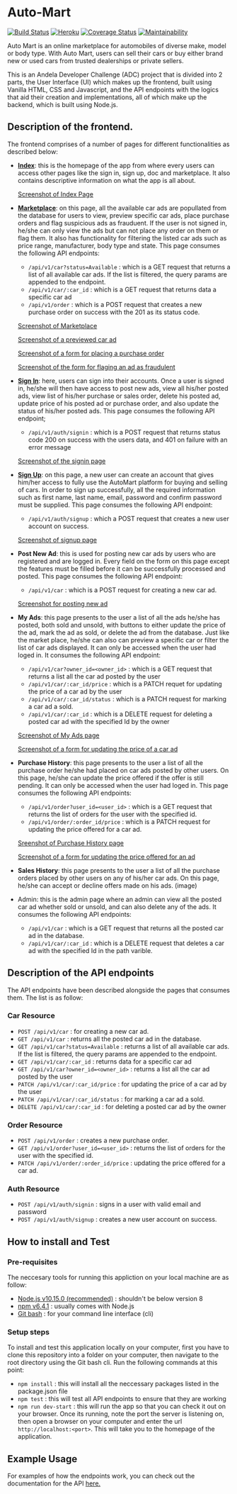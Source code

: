 # Auto-Mart

[![Build Status](https://travis-ci.com/chuksjoe/AutoMart.svg?branch=develop)](https://travis-ci.com/chuksjoe/AutoMart)
[![Heroku](https://img.shields.io/badge/heroku-deployed-green.svg)](https://auto-mart-adc.herokuapp.com)
[![Coverage Status](https://coveralls.io/repos/github/chuksjoe/AutoMart/badge.svg?branch=develop)](https://coveralls.io/github/chuksjoe/AutoMart?branch=develop)
[![Maintainability](https://api.codeclimate.com/v1/badges/1c755fa5581069ff8171/maintainability)](https://codeclimate.com/github/chuksjoe/AutoMart/maintainability)

Auto Mart is an online marketplace for automobiles of diverse make, model or body type. With Auto Mart, users can sell their cars or buy either brand new or used cars from trusted dealerships or private sellers.

This is an Andela Developer Challenge (ADC) project that is divided into 2 parts, the User Interface (UI) which makes up the frontend, built using Vanilla HTML, CSS and Javascript, and the API endpoints with the logics that aid their creation and implementations, all of which make up the backend, which is built using Node.js.

## Description of the frontend.

The frontend comprises of a number of pages for different functionalities as described below:

- [**Index**](https://auto-mart-adc.herokuapp.com/api/v1/index): this is the homepage of the app from where every users can access other pages like the sign in, sign up, doc and marketplace. It also contains descriptive information on what the app is all about.

  [Screenshot of Index Page](https://drive.google.com/open?id=1dzR8JeXaR6hlPUfeYbNHaAsm8gKQjPPQ)

- [**Marketplace**](https://auto-mart-adc.herokuapp.com/api/v1/marketplace): on this page, all the available car ads are popullated from the database for users to view, preview specific car ads, place purchase orders and flag suspicious ads as frauduent. If the user is not signed in, he/she can only view the ads but can not place any order on them or flag them. It also has functionality for filtering the listed car ads such as price range, manufacturer, body type and state.
  This page consumes the following API endpoints:

  - `/api/v1/car?status=Available` : which is a GET request that returns a list of all available car ads. If the list is filtered, the query params are appended to the endpoint.
  - `/api/v1/car/:car_id` : which is a GET request that returns data a specific car ad
  - `/api/v1/order` : which is a POST request that creates a new purchase order on success with the 201 as its status code.

  [Screenshot of Marketplace](https://drive.google.com/open?id=1w_U9DTsJrkOW-oS4Du8RqgiceMOn5LBZ)

  [Screenshot of a previewed car ad](https://drive.google.com/open?id=1FQSZ2oVlf0XV7OZXfg5W459rg48LK_YX)

  [Screenshot of a form for placing a purchase order](https://drive.google.com/open?id=1sREN70HbWJIWjwKe2zygscdW8jYQrOBp)

  [Screenshot of the form for flaging an ad as fraudulent](https://drive.google.com/open?id=1oCkguWgwJGgnVELEK2LDuNcV9pa1mjOt)

- [**Sign In**](https://auto-mart-adc.herokuapp.com/api/v1/signin): here, users can sign into their accounts. Once a user is signed in, he/she will then have access to post new ads, view all his/her posted ads, view list of his/her purchase or sales order, delete his posted ad, update price of his posted ad or purchase order, and also update the status of his/her posted ads.
  This page consumes the following API endpoint;

  - `/api/v1/auth/signin` : which is a POST request that returns status code 200 on success with the users data, and 401 on failure with an error message

  [Screenshot of the signin page](https://drive.google.com/open?id=1vKnvAn-gfTlcVPG5jUS2Ff-dg9zMDQi-)

- [**Sign Up**](https://auto-mart-adc.herokuapp.com/api/v1/signup): on this page, a new user can create an account that gives him/her access to fully use the AutoMart platform for buying and selling of cars. In order to sign up successfully, all the required information such as first name, last name, email, password and confirm password must be supplied.
  This page consumes the following API endpoint:

  - `/api/v1/auth/signup` : which a POST request that creates a new user account on success.

  [Screenshot of signup page](https://drive.google.com/open?id=1-6HTcw_U7G5qLVuuaQYFNTYeoc8oanhZ)

- **Post New Ad**: this is used for posting new car ads by users who are registered and are logged in. Every field on the form on this page except the features must be filled before it can be successfully processed and posted.
  This page consumes the following API endpoint:

  - `/api/v1/car` : which is a POST request for creating a new car ad.

  [Screenshot for posting new ad](https://drive.google.com/open?id=1Zb9Ay3qxB6QZ4GNO_DlVGrq8busO2IBo)

- **My Ads**: this page presents to the user a list of all the ads he/she has posted, both sold and unsold, with buttons to either update the price of the ad, mark the ad as sold, or delete the ad from the database. Just like the market place, he/she can also can preview a specific car or filter the list of car ads displayed. It can only be accessed when the user had loged in. It consumes the following API endpoint:

  - `/api/v1/car?owner_id=<owner_id>` : which is a GET request that returns a list all the car ad posted by the user
  - `/api/v1/car/:car_id/price` : which is a PATCH requet for updating the price of a car ad by the user
  - `/api/v1/car/:car_id/status` : which is a PATCH request for marking a car ad a sold.
  - `/api/v1/car/:car_id` : which is a DELETE request for deleting a posted car ad with the specified Id by the owner

  [Screenshot of My Ads page](https://drive.google.com/open?id=1SF5zBMk6HrXGVvS3a7_1cNd37B4uyO0Q)

  [Screenshot of a form for updating the price of a car ad](https://drive.google.com/open?id=1_9XEx38kyB500V5cn7Ubjdx-LIHCNvf4)

- **Purchase History**: this page presents to the user a list of all the purchase order he/she had placed on car ads posted by other users. On this page, he/she can update the price offered if the offer is still pending. It can only be accessed when the user had loged in. This page consumes the following API endpoints:

  - `/api/v1/order?user_id=<user_id>` : which is a GET request that returns the list of orders for the user with the specified id.
  - `/api/v1/order/:order_id/price` : which is a PATCH request for updating the price offered for a car ad.

  [Sreenshot of Purchase History page](https://drive.google.com/open?id=1OxIai-BnZSKkBSyBB0PjOKtEselG3fGt)

  [Screenshot of a form for updating the price offered for an ad](https://drive.google.com/open?id=1FPhhdmwD9CV5W7m8EL1zcocImZKr6vNp)

- **Sales History**: this page presents to the user a list of all the purchase orders placed by other users on any of his/her car ads. On this page, he/she can accept or decline offers made on his ads.
  (image)
- Admin: this is the admin page where an admin can view all the posted car ad whether sold or unsold, and can also delete any of the ads. It consumes the following API endpoints:

  - `/api/v1/car` : which is a GET request that returns all the posted car ad in the database.
  - `/api/v1/car/:car_id` : which is a DELETE request that deletes a car ad with the specified Id in the path varible.

## Description of the API endpoints

The API endpoints have been described alongside the pages that consumes them. The list is as follow:

### Car Resource

- `POST /api/v1/car` : for creating a new car ad.
- `GET /api/v1/car` : returns all the posted car ad in the database.
- `GET /api/v1/car?status=Available` : returns a list of all available car ads. If the list is filtered, the query params are appended to the endpoint.
- `GET /api/v1/car/:car_id` : returns data for a specific car ad
- `GET /api/v1/car?owner_id=<owner_id>` : returns a list all the car ad posted by the user
- `PATCH /api/v1/car/:car_id/price` : for updating the price of a car ad by the user
- `PATCH /api/v1/car/:car_id/status` : for marking a car ad a sold.
- `DELETE /api/v1/car/:car_id` : for deleting a posted car ad by the owner

### Order Resource

- `POST /api/v1/order` : creates a new purchase order.
- `GET /api/v1/order?user_id=<user_id>` : returns the list of orders for the user with the specified id.
- `PATCH /api/v1/order/:order_id/price` : updating the price offered for a car ad.

### Auth Resource

- `POST /api/v1/auth/signin` : signs in a user with valid email and password
- `POST /api/v1/auth/signup` : creates a new user account on success.

## How to install and Test

### Pre-requisites

The neccesary tools for running this appliction on your local machine are as follow:

- [Node.js v10.15.0 (recommended)](https://nodejs.org/en/) : shouldn't be below version 8
- [npm v6.4.1](https://nodejs.org/en/) : usually comes with Node.js
- [Git bash](https://git-scm.com/downloads) : for your command line interface (cli)

### Setup steps

To install and test this application locally on your computer, first you have to clone this repository into a folder on your computer, then navigate to the root directory using the Git bash cli. Run the following commands at this point:

- `npm install` : this will install all the neccessary packages listed in the package.json file
- `npm test` : this will test all API endpoints to ensure that they are working
- `npm run dev-start` : this will run the app so that you can check it out on your browser. Once its running, note the port the server is listening on, then open a browser on your computer and enter the url `http://localhost:<port>`. This will take you to the homepage of the application.

## Example Usage

For examples of how the endpoints work, you can check out the documentation for the API [here.](https://documenter.getpostman.com/view/7607196/S1TYWGgG)
